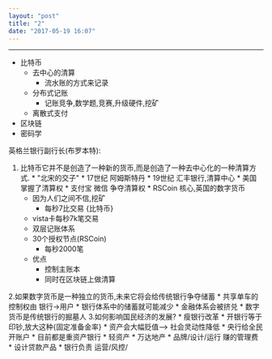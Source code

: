```yaml
---
layout: "post"
title: "2"
date: "2017-05-19 16:07"
---
```



---
* 比特币
  * 去中心的清算
    * 流水账的方式来记录
  * 分布式记账
    * 记账竞争,数学题,竞赛,升级硬件,挖矿
  * 离散式支付
* 区块链
* 密码学

英格兰银行副行长(布罗本特):
  1. 比特币它并不是创造了一种新的货币,而是创造了一种去中心化的一种清算方式.
    * "北宋的交子"
    * 17世纪 阿姆斯特丹
    * 19世纪 汇丰银行,清算中心
    * 美国  掌握了清算权
    * 支付宝 微信 争夺清算权
    * RSCoin 核心,英国的数字货币
      + 因为人们之间不信,挖矿
        * 每秒7比交易 {比特币}
      * vista卡每秒7k笔交易
      * 双层记账体系
      * 30个授权节点(RSCoin)
        * 每秒2000笔
      * 优点
        * 控制主账本
        * 同时在区块链上做清算

  2.如果数字货币是一种独立的货币,未来它将会给传统银行争夺储蓄
    * 共享单车的控制权由 银行->用户
    * 银行体系中的储蓄就可能减少
    * 金融体系会被挤兑
    * 数字货币是传统银行的掘墓人
  3.如何影响国民经济的发展?
    * 瘦银行改革
    * 开银行等于印钞,放大这种{固定准备金率}
    * 资产会大幅贬值--> 社会灵动性降低
    * 央行给全民开账户
    * 目前都是重资产银行
    * 轻资产
      * 万达地产
        * 品牌/设计/运行 赚的管理费
      * 设计贷款产品
        * 银行负责 运营/风控/
